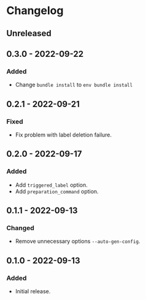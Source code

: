 # Changelog

## Unreleased

## 0.3.0 - 2022-09-22

### Added

- Change `bundle install` to `env bundle install`

## 0.2.1 - 2022-09-21

### Fixed

- Fix problem with label deletion failure.

## 0.2.0 - 2022-09-17

### Added

- Add `triggered_label` option.
- Add `preparation_command` option.

## 0.1.1 - 2022-09-13

### Changed

- Remove unnecessary options `--auto-gen-config`.

## 0.1.0 - 2022-09-13

### Added

- Initial release.
